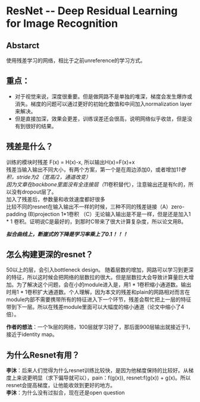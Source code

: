 # ResNet -- Deep Residual Learning for Image Recognition

## Abstarct
使用残差学习的网络，相比于之前unreference的学习方式。  
## 重点：
 * 对于视觉来说，深度很重要。但是做网路不是单独的堆深，梯度会发生爆炸或消失。梯度的问题可以通过更好的初始化数值和中间加入normalization layer来解决。  
 * 但是直接加深，效果会更差，训练误差还会很高，说明网络似乎收敛，但是没有到很好的结果。  

## 残差是什么？
训练的模块时残差 F(x) = H(x)-x, 所以输出H(x)=F(x)+x  
残差当输入输出不同大小，有两个方案，第一个是在周边添加0，或者增加1*1卷积，stride为2（宽高/2，通道改变）  
因为文章在backbone里面没有全连接层（1*1卷积替代），注意输出还是有fc的，所以没有dropout层了。  
加入了残差后，参数量和收敛速度都好很多  
比较不同的resnet在输入输出不一样的时候，三种不同的残差链接（A）zero-padding (B)projection 1*1卷积 （C）无论输入输出是不是一样，但是还是加入1 * 1 卷积。证明说C是最好的，到那时C带来了很大计算复杂度，所以论文用B。

***拟合曲线上，断崖式的下降是学习率乘上了0.1！！！***  

## 怎么构建更深的resnet？  
50以上的层，会引入bottleneck design。 随着层数的增加，网路可以学习到更深的特征，所以这时候会把网络的层数拉的很大。但是层数拉大会导致计算量巨大增加。为了解决这个问题，会在小的module进入是，用1 * 1卷积缩小通道数。输出时用1 * 1卷积扩大通道数。个人理解，因为本文的残差和plain的网路相对而言在module内部不需要携带所有的特征进入下一个环节，残差会帮忙把上一层的特征带到下一层。所以在残差module里面可以大幅度的缩小通道（论文中缩小了4倍）。

 **作者的想法**：一个1k层的网络，100层就学习好了，那后面900层输出就接近于1，接近于identity map。

## 为什么Resnet有用？
 **李沐**：后来人们觉得为什么resnet训练比较快，是因为他梯度保持的比较好。从梯度上来说更明显（求下偏导就可以），pain：f(g(x)), resnet:f(g(x)) + g(x)。所以resnet会提高梯度，让他能收敛到更好的地方。  
 **李沐**：为什么没有过拟合，现在还是open question